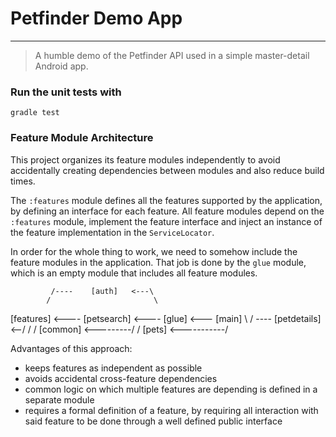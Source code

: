 # Petfinder Demo App

------
> A humble demo of the Petfinder API used in a simple master-detail Android app.

### Run the unit tests with
`gradle test`

### Feature Module Architecture
This project organizes its feature modules independently to avoid accidentally 
creating dependencies between modules and also reduce build times.

The `:features` module defines all the features supported by the application, by defining an 
interface for each feature. All feature modules depend on the `:features` module, implement 
the feature interface and inject an instance of the feature implementation in the `ServiceLocator`.

In order for the whole thing to work, we need to somehow include the feature modules in the 
application. That job is done by the `glue` module, which is an empty module that includes all 
feature modules.

             /----    [auth]   <---\
            /                       \
[features] <----    [petsearch]  <----  [glue] <--- [main]
            \                       / 
             \---- [petdetails] <--/
                    / /
[common] <---------/ /
[pets]  <-----------/

Advantages of this approach:
 - keeps features as independent as possible
 - avoids accidental cross-feature dependencies
 - common logic on which multiple features are depending is defined in a separate module
 - requires a formal definition of a feature, by requiring all interaction with said feature to 
   be done through a well defined public interface